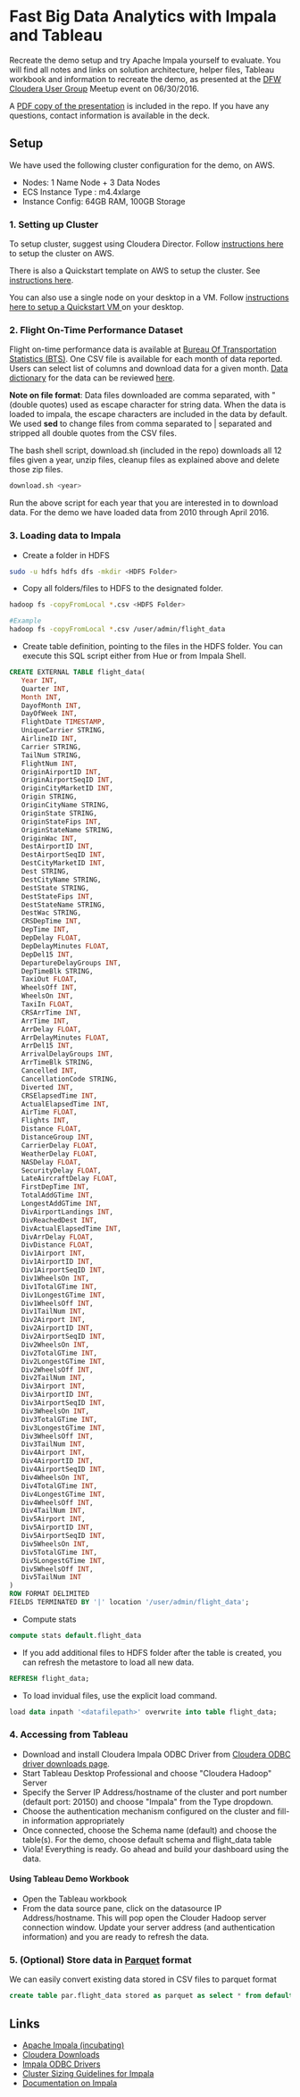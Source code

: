 # Fast Big Data Analytics with Impala and Tableau

Recreate the demo setup and try Apache Impala yourself to evaluate.
You will find all notes and links on solution architecture, helper files, Tableau workbook
and information to recreate the demo, as presented at the
[ DFW Cloudera User Group](http://www.meetup.com/DFW-Cloudera-User-Group/events/230547045/)
Meetup event on 06/30/2016.

A [PDF copy of the presentation](Apache%20Impala%20Meetup%20v2.pdf) is included in the repo. If you have any questions, contact information is available in the deck. 

## Setup
We have used the following cluster configuration for the demo, on AWS.
* Nodes: 1 Name Node + 3 Data Nodes
* ECS Instance Type : m4.4xlarge
* Instance Config: 64GB RAM, 100GB Storage

### 1. Setting up Cluster
To setup cluster, suggest using Cloudera Director. Follow [instructions here](http://www.cloudera.com/documentation/director/latest/topics/director_get_started_aws.html#concept_td3_wk5_ht) to setup the cluster on AWS. 

There is also a Quickstart template on AWS to setup the cluster. See [instructions here](http://docs.aws.amazon.com/quickstart/latest/cloudera/welcome.html).

You can also use a single node on your desktop in a VM. Follow [instructions here to setup a Quickstart VM ](https://www.cloudera.com/developers/get-started-with-hadoop-tutorial.html) on your desktop.

### 2. Flight On-Time Performance Dataset
Flight on-time performance data is available at [Bureau Of Transportation Statistics (BTS)](http://www.transtats.bts.gov/DL_SelectFields.asp?Table_ID=236&DB_Short_Name=On-Time). One CSV file is available for each month of data reported. Users can select list of columns and download data for a given month. [Data dictionary](http://www.transtats.bts.gov/Fields.asp?Table_ID=236) for the data can be reviewed [here](http://www.transtats.bts.gov/Fields.asp?Table_ID=236).

**Note on file format**: Data files downloaded are comma separated, with "(double quotes) used as escape character for string data. When the data is loaded to impala, the escape characters are included in the data by default. We used **sed** to change files from comma separated to | separated and stripped all double quotes from the CSV files. 

The bash shell script, download.sh (included in the repo) downloads all 12 files given a year, unzip files, cleanup files as explained above and delete those zip files.

```bash
download.sh <year>
```

Run the above script for each year that you are interested in to download data. For the demo we have loaded data from 2010 through April 2016.

### 3. Loading data to Impala
* Create a folder in HDFS
```bash
sudo -u hdfs hdfs dfs -mkdir <HDFS Folder>
```

* Copy all folders/files to HDFS to the designated folder.
```bash
hadoop fs -copyFromLocal *.csv <HDFS Folder>

#Example
hadoop fs -copyFromLocal *.csv /user/admin/flight_data
```

* Create table definition, pointing to the files in the HDFS folder. You can execute this SQL script either from Hue or from Impala Shell.
```sql
CREATE EXTERNAL TABLE flight_data(
   Year INT,
   Quarter INT,
   Month INT,
   DayofMonth INT,
   DayOfWeek INT,
   FlightDate TIMESTAMP,
   UniqueCarrier STRING,
   AirlineID INT,
   Carrier STRING,
   TailNum STRING,
   FlightNum INT,
   OriginAirportID INT,
   OriginAirportSeqID INT,
   OriginCityMarketID INT,
   Origin STRING,
   OriginCityName STRING,
   OriginState STRING,
   OriginStateFips INT,
   OriginStateName STRING,
   OriginWac INT,
   DestAirportID INT,
   DestAirportSeqID INT,
   DestCityMarketID INT,
   Dest STRING,
   DestCityName STRING,
   DestState STRING,
   DestStateFips INT,
   DestStateName STRING,
   DestWac STRING,
   CRSDepTime INT,
   DepTime INT,
   DepDelay FLOAT,
   DepDelayMinutes FLOAT,
   DepDel15 INT,
   DepartureDelayGroups INT,
   DepTimeBlk STRING,
   TaxiOut FLOAT,
   WheelsOff INT,
   WheelsOn INT,
   TaxiIn FLOAT,
   CRSArrTime INT,
   ArrTime INT,
   ArrDelay FLOAT,
   ArrDelayMinutes FLOAT,
   ArrDel15 INT,
   ArrivalDelayGroups INT,
   ArrTimeBlk STRING,
   Cancelled INT,
   CancellationCode STRING,
   Diverted INT,
   CRSElapsedTime INT,
   ActualElapsedTime INT,
   AirTime FLOAT,
   Flights INT,
   Distance FLOAT,
   DistanceGroup INT,
   CarrierDelay FLOAT,
   WeatherDelay FLOAT,
   NASDelay FLOAT,
   SecurityDelay FLOAT,
   LateAircraftDelay FLOAT,
   FirstDepTime INT,
   TotalAddGTime INT,
   LongestAddGTime INT,
   DivAirportLandings INT,
   DivReachedDest INT,
   DivActualElapsedTime INT,
   DivArrDelay FLOAT,
   DivDistance FLOAT,
   Div1Airport INT,
   Div1AirportID INT,
   Div1AirportSeqID INT,
   Div1WheelsOn INT,
   Div1TotalGTime INT,
   Div1LongestGTime INT,
   Div1WheelsOff INT,
   Div1TailNum INT,
   Div2Airport INT,
   Div2AirportID INT,
   Div2AirportSeqID INT,
   Div2WheelsOn INT,
   Div2TotalGTime INT,
   Div2LongestGTime INT,
   Div2WheelsOff INT,
   Div2TailNum INT,
   Div3Airport INT,
   Div3AirportID INT,
   Div3AirportSeqID INT,
   Div3WheelsOn INT,
   Div3TotalGTime INT,
   Div3LongestGTime INT,
   Div3WheelsOff INT,
   Div3TailNum INT,
   Div4Airport INT,
   Div4AirportID INT,
   Div4AirportSeqID INT,
   Div4WheelsOn INT,
   Div4TotalGTime INT,
   Div4LongestGTime INT,
   Div4WheelsOff INT,
   Div4TailNum INT,
   Div5Airport INT,
   Div5AirportID INT,
   Div5AirportSeqID INT,
   Div5WheelsOn INT,
   Div5TotalGTime INT,
   Div5LongestGTime INT,
   Div5WheelsOff INT,
   Div5TailNum INT
)
ROW FORMAT DELIMITED
FIELDS TERMINATED BY '|' location '/user/admin/flight_data';
```

* Compute stats
```sql
compute stats default.flight_data
```

* If you add additional files to HDFS folder after the table is created, you can refresh the metastore to load all new data.
```sql
REFRESH flight_data;
```

* To load invidual files, use the explicit load command. 
```sql
load data inpath '<datafilepath>' overwrite into table flight_data;
```

### 4. Accessing from Tableau

* Download and install Cloudera Impala ODBC Driver from [Cloudera ODBC driver downloads page](http://www.cloudera.com/downloads/connectors/impala/odbc/2-5-33.html).
* Start Tableau Desktop Professional and choose "Cloudera Hadoop" Server
* Specify the Server IP Address/hostname of the cluster and port number (default port: 20150) and choose "Impala" from the Type dropdown.
* Choose the authentication mechanism configured on the cluster and fill-in information appropriately
* Once connected, choose the Schema name (default) and choose the table(s). For the demo, choose default schema and flight_data table
* Viola! Everything is ready. Go ahead and build your dashboard using the data.

#### Using Tableau Demo Workbook
* Open the Tableau workbook
* From the data source pane, click on the datasource IP Address/hostname. This will pop open the Clouder Hadoop server connection window. Update your server address (and authentication information) and you are ready to refresh the data. 


### 5. (Optional) Store data in [Parquet](https://parquet.apache.org/) format

We can easily convert existing data stored in CSV files to parquet format
```sql
create table par.flight_data stored as parquet as select * from default.flight_data 
```

## Links
* [Apache Impala (incubating)](http://impala.io/)
* [Cloudera Downloads](http://www.cloudera.com/downloads.html)
* [Impala ODBC Drivers](http://www.cloudera.com/downloads/connectors/impala/odbc/2-5-33.html)
* [Cluster Sizing Guidelines for Impala](http://www.cloudera.com/documentation/enterprise/latest/topics/impala_cluster_sizing.html)
* [Documentation on Impala](http://www.cloudera.com/documentation/enterprise/latest/topics/impala.html)

